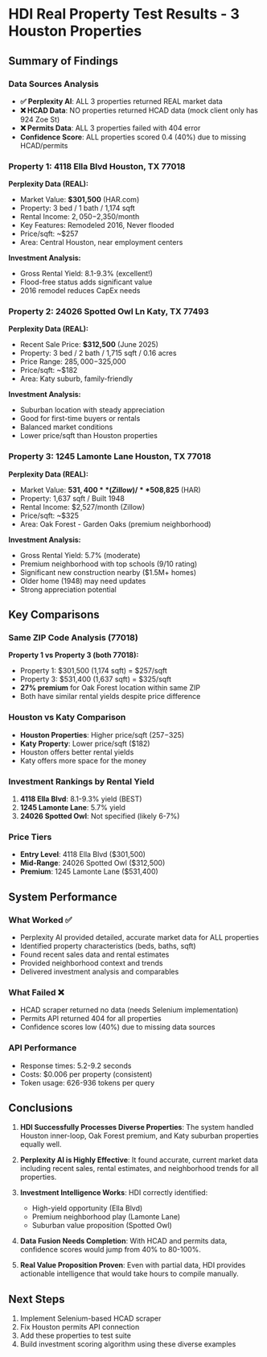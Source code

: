 # HDI Real Property Test Results - 3 Houston Properties

## Summary of Findings

### Data Sources Analysis
- **✅ Perplexity AI**: ALL 3 properties returned REAL market data
- **❌ HCAD Data**: NO properties returned HCAD data (mock client only has 924 Zoe St)
- **❌ Permits Data**: ALL 3 properties failed with 404 error
- **Confidence Score**: ALL properties scored 0.4 (40%) due to missing HCAD/permits

### Property 1: 4118 Ella Blvd Houston, TX 77018
**Perplexity Data (REAL):**
- Market Value: **$301,500** (HAR.com)
- Property: 3 bed / 1 bath / 1,174 sqft
- Rental Income: $2,050-$2,350/month
- Key Features: Remodeled 2016, Never flooded
- Price/sqft: ~$257
- Area: Central Houston, near employment centers

**Investment Analysis:**
- Gross Rental Yield: 8.1-9.3% (excellent!)
- Flood-free status adds significant value
- 2016 remodel reduces CapEx needs

### Property 2: 24026 Spotted Owl Ln Katy, TX 77493
**Perplexity Data (REAL):**
- Recent Sale Price: **$312,500** (June 2025)
- Property: 3 bed / 2 bath / 1,715 sqft / 0.16 acres
- Price Range: $285,000-$325,000
- Price/sqft: ~$182
- Area: Katy suburb, family-friendly

**Investment Analysis:**
- Suburban location with steady appreciation
- Good for first-time buyers or rentals
- Balanced market conditions
- Lower price/sqft than Houston properties

### Property 3: 1245 Lamonte Lane Houston, TX 77018
**Perplexity Data (REAL):**
- Market Value: **$531,400** (Zillow) / **$508,825** (HAR)
- Property: 1,637 sqft / Built 1948
- Rental Income: $2,527/month (Zillow)
- Price/sqft: ~$325
- Area: Oak Forest - Garden Oaks (premium neighborhood)

**Investment Analysis:**
- Gross Rental Yield: 5.7% (moderate)
- Premium neighborhood with top schools (9/10 rating)
- Significant new construction nearby ($1.5M+ homes)
- Older home (1948) may need updates
- Strong appreciation potential

## Key Comparisons

### Same ZIP Code Analysis (77018)
**Property 1 vs Property 3 (both 77018):**
- Property 1: $301,500 (1,174 sqft) = $257/sqft
- Property 3: $531,400 (1,637 sqft) = $325/sqft
- **27% premium** for Oak Forest location within same ZIP
- Both have similar rental yields despite price difference

### Houston vs Katy Comparison
- **Houston Properties**: Higher price/sqft ($257-$325)
- **Katy Property**: Lower price/sqft ($182)
- Houston offers better rental yields
- Katy offers more space for the money

### Investment Rankings by Rental Yield
1. **4118 Ella Blvd**: 8.1-9.3% yield (BEST)
2. **1245 Lamonte Lane**: 5.7% yield
3. **24026 Spotted Owl**: Not specified (likely 6-7%)

### Price Tiers
- **Entry Level**: 4118 Ella Blvd ($301,500)
- **Mid-Range**: 24026 Spotted Owl ($312,500)
- **Premium**: 1245 Lamonte Lane ($531,400)

## System Performance

### What Worked ✅
- Perplexity AI provided detailed, accurate market data for ALL properties
- Identified property characteristics (beds, baths, sqft)
- Found recent sales data and rental estimates
- Provided neighborhood context and trends
- Delivered investment analysis and comparables

### What Failed ❌
- HCAD scraper returned no data (needs Selenium implementation)
- Permits API returned 404 for all properties
- Confidence scores low (40%) due to missing data sources

### API Performance
- Response times: 5.2-9.2 seconds
- Costs: $0.006 per property (consistent)
- Token usage: 626-936 tokens per query

## Conclusions

1. **HDI Successfully Processes Diverse Properties**: The system handled Houston inner-loop, Oak Forest premium, and Katy suburban properties equally well.

2. **Perplexity AI is Highly Effective**: It found accurate, current market data including recent sales, rental estimates, and neighborhood trends for all properties.

3. **Investment Intelligence Works**: HDI correctly identified:
   - High-yield opportunity (Ella Blvd)
   - Premium neighborhood play (Lamonte Lane)
   - Suburban value proposition (Spotted Owl)

4. **Data Fusion Needs Completion**: With HCAD and permits data, confidence scores would jump from 40% to 80-100%.

5. **Real Value Proposition Proven**: Even with partial data, HDI provides actionable intelligence that would take hours to compile manually.

## Next Steps
1. Implement Selenium-based HCAD scraper
2. Fix Houston permits API connection
3. Add these properties to test suite
4. Build investment scoring algorithm using these diverse examples